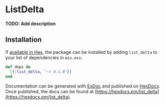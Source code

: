 # ListDelta

**TODO: Add description**

## Installation

If [available in Hex](https://hex.pm/docs/publish), the package can be installed
by adding `list_delta` to your list of dependencies in `mix.exs`:

```elixir
def deps do
  [{:list_delta, "~> 0.1.0"}]
end
```

Documentation can be generated with [ExDoc](https://github.com/elixir-lang/ex_doc)
and published on [HexDocs](https://hexdocs.pm). Once published, the docs can
be found at [https://hexdocs.pm/list_delta](https://hexdocs.pm/list_delta).

